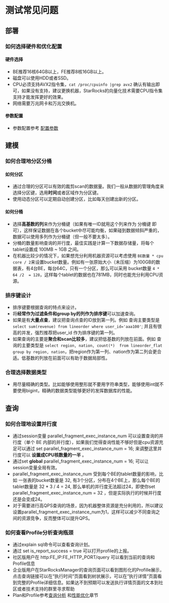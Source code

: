 
# 测试常见问题

## 部署

### 如何选择硬件和优化配置

#### 硬件选择

* BE推荐16核64GB以上，FE推荐8核16GB以上。
* 磁盘可以使用HDD或者SSD。
* CPU必须支持AVX2指令集，`cat /proc/cpuinfo |grep avx2` 确认有输出即可，如果没有支持，建议更换机器，StarRocks的向量化技术需要CPU指令集支持才能发挥更好的效果。
* 网络需要万兆网卡和万兆交换机。

#### 参数配置

* 参数配置参考 [配置参数](../administration/Configuration.md)

## 建模

### 如何合理地分区分桶

#### 如何分区

* 通过合理的分区可以有效的裁剪scan的数据量。我们一般从数据的管理角度来选择分区键，选用**时间**或者区域作为分区键。
* 使用动态分区可以定期自动创建分区，比如每天创建出新的分区。

#### 如何分桶

* 选择**高基数的列**来作为分桶键（如果有唯一ID就用这个列来作为 分桶键 即可），这样保证数据在各个bucket中尽可能均衡，如果碰到数据倾斜严重的，数据可以使用多列作为分桶键（但一般不要太多）。
* 分桶的数量影响查询的并行度，最佳实践是计算一下数据存储量，将每个tablet设置成 100MB ~ 1GB 之间。
* 在机器比较少的情况下，如果想充分利用机器资源可以考虑使用 ` BE数量 * cpu core / 2 `来设置bucket数量。例如有一张原始大小（未压缩）为100GB的数据表，有4台BE，每台64C，只有一个分区，那么可以采用 bucket数量 `4 * 64 /2  = 128`，这样每个tablet的数据也在781MB，同时也能充分利用CPU资源。

### 排序键设计

* 排序键要根据查询的特点来设计。
* 将**经常作为过滤条件和group by的列作为排序键**可以加速查询。
* 如果是有**大量点查**，建议把查询点查的ID放到第一列。例如 查询主要类型是 `select sum(revenue) from lineorder where user_id='aaa100'`;  并且有很高的并发，强烈推荐把user\_id 作为排序键的第一列。
* 如果查询的主要是**聚合和scan比较多**，建议把低基数的列放在前面。例如 查询的主要类型是 `select region, nation, count(*)  from lineorder_flat group by region, nation`，把region作为第一列、nation作为第二列会更合适。低基数的列放在前面可以有助于数据局部性。

### 合理选择数据类型

* 用尽量精确的类型。比如能够使用整形就不要用字符串类型，能够使用int就不要使用bigint，精确的数据类型能够更好的发挥数据库的性能。

## 查询

### 如何合理地设置并行度

* 通过session变量   parallel\_fragment\_exec\_instance\_num  可以设置查询的并行度（单个 BE 内部的并行度），如果我们觉得查询性能不够好但是cpu资源充足可以通过 set parallel\_fragment\_exec\_instance\_num = 16; 来调整这里并行度可以 **设置成CPU核数量的一半** 。
* 通过set **global** parallel\_fragment\_exec\_instance\_num = 16; 可以让session变量全局有效。
* parallel\_fragment\_exec\_instance\_num 受到每个BE的tablet数量的影响，比如 一张表的bucket数量是 32, 有3个分区，分布在4个BE上，那么每个BE的tablet数量是 32 * 3  / 4 = 24, 那么单机的并行度无法超过24，即使你set parallel\_fragment\_exec\_instance\_num = 32 ，但是实际执行的时候并行度还是会变成24。
* 对于需要进行高QPS查询的场景，因为机器整体资源是充分利用的，所以建议设置parallel\_fragment\_exec\_instance\_num为1，这样可以减少不同查询之间的资源竞争，反而整体可以提升QPS。

### 如何查看Profile分析查询瓶颈

* 通过explain sql命令可以查看查询计划。
* 通过 set is\_report\_success = true 可以打开profile的上报。
* 社区版用户在 http:FE\_IP:FE\_HTTP\_PORT/query 可以看到当前的查询和Profile信息
* 企业版用户在StarRocksManager的查询页面可以看到图形化的Profille展示，点击查询链接可以在“执行时间“页面看到树状展示，可以在“执行详情“页面看到完整的Profile详细信息。如果达不到预期可以发送执行详情页面的文本到社区或者技术支持的群里寻求帮助
* Plan和Profile参考[查询分析](../administration/Query_planning.md) 和[性能优化](../administration/Profiling.md)章节
